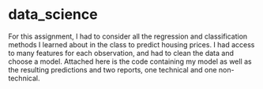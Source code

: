 # data_science
For this assignment, I had to consider all the regression and classification methods I learned about in the class to predict housing prices. I had access to many 
features for each observation, and had to clean the data and choose a model. Attached here is the code containing my model as well as the resulting predictions and two 
reports, one technical and one non-technical.
